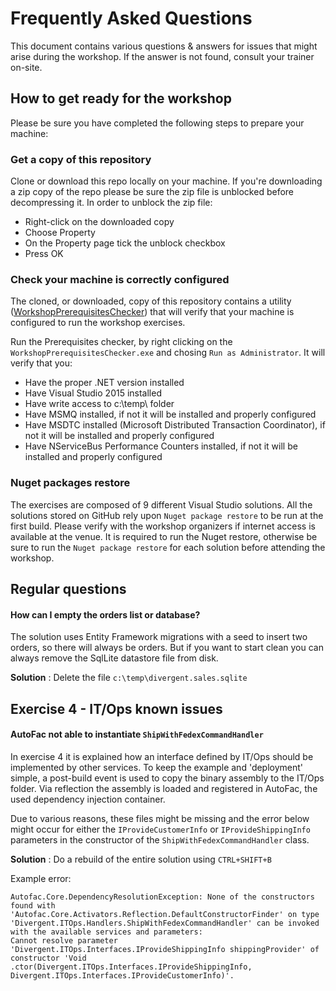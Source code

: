 # Frequently Asked Questions

This document contains various questions & answers for issues that might arise during the workshop. If the answer is not found, consult your trainer on-site.

## How to get ready for the workshop

Please be sure you have completed the following steps to prepare your machine:

### Get a copy of this repository

Clone or download this repo locally on your machine. If you're downloading a zip copy of the repo please be sure the zip file is unblocked before decompressing it. In order to unblock the zip file:
 * Right-click on the downloaded copy
 * Choose Property
 * On the Property page tick the unblock checkbox
 * Press OK

### Check your machine is correctly configured

The cloned, or downloaded, copy of this repository contains a utility ([WorkshopPrerequisitesChecker](https://github.com/Particular/Workshop.Microservices/blob/master/WorkshopPrerequisitesChecker)) that will verify that your machine is configured to run the workshop exercises.

Run the Prerequisites checker, by right clicking on the `WorkshopPrerequisitesChecker.exe` and chosing `Run as Administrator`. It will verify that you:

- Have the proper .NET version installed
- Have Visual Studio 2015 installed
- Have write access to c:\temp\ folder
- Have MSMQ installed, if not it will be installed and properly configured
- Have MSDTC installed (Microsoft Distributed Transaction Coordinator), if not it will be installed and properly configured
- Have NServiceBus Performance Counters installed, if not it will be installed and properly configured

### Nuget packages restore

The exercises are composed of 9 different Visual Studio solutions. All the solutions stored on GitHub rely upon `Nuget package restore` to be run at the first build. Please verify with the workshop organizers if internet access is available at the venue. It is required to run the Nuget restore, otherwise be sure to run the `Nuget package restore` for each solution before attending the workshop.

## Regular questions

#### How can I empty the orders list or database?

The solution uses Entity Framework migrations with a seed to insert two orders, so there will always be orders. But if you want to start clean you can always remove the SqlLite datastore file from disk.

**Solution** : Delete the file `c:\temp\divergent.sales.sqlite`

## Exercise 4 - IT/Ops known issues

#### AutoFac not able to instantiate `ShipWithFedexCommandHandler`

In exercise 4 it is explained how an interface defined by IT/Ops should be implemented by other services. To keep the example and 'deployment' simple, a post-build event is used to copy the binary assembly to the IT/Ops folder. Via reflection the assembly is loaded and registered in AutoFac, the used dependency injection container.

Due to various reasons, these files might be missing and the error below might occur for either the `IProvideCustomerInfo` or `IProvideShippingInfo` parameters in the constructor of the `ShipWithFedexCommandHandler` class.

**Solution** : Do a rebuild of the entire solution using `CTRL+SHIFT+B`

Example error:
```
Autofac.Core.DependencyResolutionException: None of the constructors found with 'Autofac.Core.Activators.Reflection.DefaultConstructorFinder' on type 'Divergent.ITOps.Handlers.ShipWithFedexCommandHandler' can be invoked with the available services and parameters:
Cannot resolve parameter 'Divergent.ITOps.Interfaces.IProvideShippingInfo shippingProvider' of constructor 'Void .ctor(Divergent.ITOps.Interfaces.IProvideShippingInfo, Divergent.ITOps.Interfaces.IProvideCustomerInfo)'.
```
